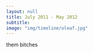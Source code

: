 ```yaml
---
layout: null
title: July 2011 - May 2012
subtitle:
image: "img/timeline/oleaf.jpg"
---
```

them bitches
